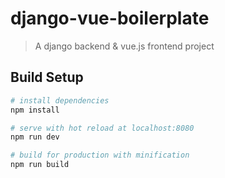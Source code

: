 # django-vue-boilerplate

> A django backend & vue.js frontend project

## Build Setup

``` bash
# install dependencies
npm install

# serve with hot reload at localhost:8080
npm run dev

# build for production with minification
npm run build
```
